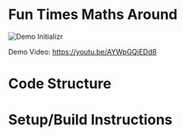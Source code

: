 # Fun Times Maths Around
![Demo Initializr](GitHubImages/spring-mvc.png)



Demo Video: https://youtu.be/AYWpGQjEDd8

# Code Structure

# Setup/Build Instructions
